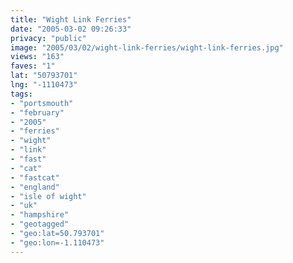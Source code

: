 ```yaml
---
title: "Wight Link Ferries"
date: "2005-03-02 09:26:33"
privacy: "public"
image: "2005/03/02/wight-link-ferries/wight-link-ferries.jpg"
views: "163"
faves: "1"
lat: "50793701"
lng: "-1110473"
tags:
- "portsmouth"
- "february"
- "2005"
- "ferries"
- "wight"
- "link"
- "fast"
- "cat"
- "fastcat"
- "england"
- "isle of wight"
- "uk"
- "hampshire"
- "geotagged"
- "geo:lat=50.793701"
- "geo:lon=-1.110473"
---
```


